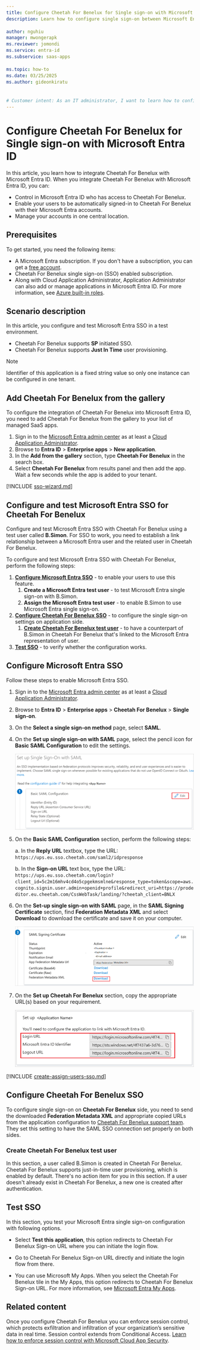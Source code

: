 ```yaml
---
title: Configure Cheetah For Benelux for Single sign-on with Microsoft Entra ID
description: Learn how to configure single sign-on between Microsoft Entra ID and Cheetah For Benelux.

author: nguhiu
manager: mwongerapk
ms.reviewer: jomondi
ms.service: entra-id
ms.subservice: saas-apps

ms.topic: how-to
ms.date: 03/25/2025
ms.author: gideonkiratu


# Customer intent: As an IT administrator, I want to learn how to configure single sign-on between Microsoft Entra ID and Cheetah For Benelux so that I can control who has access to Cheetah For Benelux, enable automatic sign-in with Microsoft Entra accounts, and manage my accounts in one central location.
---
```


# Configure Cheetah For Benelux for Single sign-on with Microsoft Entra ID

In this article,  you learn how to integrate Cheetah For Benelux with Microsoft Entra ID. When you integrate Cheetah For Benelux with Microsoft Entra ID, you can:

* Control in Microsoft Entra ID who has access to Cheetah For Benelux.
* Enable your users to be automatically signed-in to Cheetah For Benelux with their Microsoft Entra accounts.
* Manage your accounts in one central location.

## Prerequisites

To get started, you need the following items:

* A Microsoft Entra subscription. If you don't have a subscription, you can get a [free account](https://azure.microsoft.com/free/).
* Cheetah For Benelux single sign-on (SSO) enabled subscription.
* Along with Cloud Application Administrator, Application Administrator can also add or manage applications in Microsoft Entra ID.
For more information, see [Azure built-in roles](~/identity/role-based-access-control/permissions-reference.md).

## Scenario description

In this article,  you configure and test Microsoft Entra SSO in a test environment.

* Cheetah For Benelux supports **SP** initiated SSO.
* Cheetah For Benelux supports **Just In Time** user provisioning.

> [!NOTE]
> Identifier of this application is a fixed string value so only one instance can be configured in one tenant.

## Add Cheetah For Benelux from the gallery

To configure the integration of Cheetah For Benelux into Microsoft Entra ID, you need to add Cheetah For Benelux from the gallery to your list of managed SaaS apps.

1. Sign in to the [Microsoft Entra admin center](https://entra.microsoft.com) as at least a [Cloud Application Administrator](~/identity/role-based-access-control/permissions-reference.md#cloud-application-administrator).
1. Browse to **Entra ID** > **Enterprise apps** > **New application**.
1. In the **Add from the gallery** section, type **Cheetah For Benelux** in the search box.
1. Select **Cheetah For Benelux** from results panel and then add the app. Wait a few seconds while the app is added to your tenant.

 [!INCLUDE [sso-wizard.md](~/identity/saas-apps/includes/sso-wizard.md)]

<a name='configure-and-test-azure-ad-sso-for-cheetah-for-benelux'></a>

## Configure and test Microsoft Entra SSO for Cheetah For Benelux

Configure and test Microsoft Entra SSO with Cheetah For Benelux using a test user called **B.Simon**. For SSO to work, you need to establish a link relationship between a Microsoft Entra user and the related user in Cheetah For Benelux.

To configure and test Microsoft Entra SSO with Cheetah For Benelux, perform the following steps:

1. **[Configure Microsoft Entra SSO](#configure-azure-ad-sso)** - to enable your users to use this feature.
    1. **Create a Microsoft Entra test user** - to test Microsoft Entra single sign-on with B.Simon.
    1. **Assign the Microsoft Entra test user** - to enable B.Simon to use Microsoft Entra single sign-on.
1. **[Configure Cheetah For Benelux SSO](#configure-cheetah-for-benelux-sso)** - to configure the single sign-on settings on application side.
    1. **[Create Cheetah For Benelux test user](#create-cheetah-for-benelux-test-user)** - to have a counterpart of B.Simon in Cheetah For Benelux that's linked to the Microsoft Entra representation of user.
1. **[Test SSO](#test-sso)** - to verify whether the configuration works.

<a name='configure-azure-ad-sso'></a>

## Configure Microsoft Entra SSO

Follow these steps to enable Microsoft Entra SSO.

1. Sign in to the [Microsoft Entra admin center](https://entra.microsoft.com) as at least a [Cloud Application Administrator](~/identity/role-based-access-control/permissions-reference.md#cloud-application-administrator).
1. Browse to **Entra ID** > **Enterprise apps** > **Cheetah For Benelux** > **Single sign-on**.
1. On the **Select a single sign-on method** page, select **SAML**.
1. On the **Set up single sign-on with SAML** page, select the pencil icon for **Basic SAML Configuration** to edit the settings.

    ![Screenshot shows to edit Basic S A M L Configuration.](common/edit-urls.png "Basic Configuration")

1. On the **Basic SAML Configuration** section, perform the following steps:

    a. In the **Reply URL** textbox, type the URL:
    `https://ups.eu.sso.cheetah.com/saml2/idpresponse`

    b. In the **Sign-on URL** text box, type the URL:
    `https://ups.eu.sso.cheetah.com/login?client_id=5c2m16mhv4cd4o5cpgekmsmlne&response_type=token&scope=aws.cognito.signin.user.admin+openid+profile&redirect_uri=https://prodeditor.eu.cheetah.com/CssWebTask/landing/?cheetah_client=BNLX`

1. On the **Set-up single sign-on with SAML** page, in the **SAML Signing Certificate** section,  find **Federation Metadata XML** and select **Download** to download the certificate and save it on your computer.

    ![Screenshot shows the Certificate download link.](common/metadataxml.png "Certificate")

1. On the **Set up Cheetah For Benelux** section, copy the appropriate URL(s) based on your requirement.

	![Screenshot shows to copy configuration appropriate U R L.](common/copy-configuration-urls.png "Metadata")  

<a name='create-an-azure-ad-test-user'></a>

[!INCLUDE [create-assign-users-sso.md](~/identity/saas-apps/includes/create-assign-users-sso.md)]

## Configure Cheetah For Benelux SSO

To configure single sign-on on **Cheetah For Benelux** side, you need to send the downloaded **Federation Metadata XML** and appropriate copied URLs from the application configuration to [Cheetah For Benelux support team](mailto:support@cheetah.com). They set this setting to have the SAML SSO connection set properly on both sides.

### Create Cheetah For Benelux test user

In this section, a user called B.Simon is created in Cheetah For Benelux. Cheetah For Benelux supports just-in-time user provisioning, which is enabled by default. There's no action item for you in this section. If a user doesn't already exist in Cheetah For Benelux, a new one is created after authentication.

## Test SSO 

In this section, you test your Microsoft Entra single sign-on configuration with following options. 

* Select **Test this application**, this option redirects to Cheetah For Benelux Sign-on URL where you can initiate the login flow. 

* Go to Cheetah For Benelux Sign-on URL directly and initiate the login flow from there.

* You can use Microsoft My Apps. When you select the Cheetah For Benelux tile in the My Apps, this option redirects to Cheetah For Benelux Sign-on URL. For more information, see [Microsoft Entra My Apps](/azure/active-directory/manage-apps/end-user-experiences#azure-ad-my-apps).

## Related content

Once you configure Cheetah For Benelux you can enforce session control, which protects exfiltration and infiltration of your organization’s sensitive data in real time. Session control extends from Conditional Access. [Learn how to enforce session control with Microsoft Cloud App Security](/cloud-app-security/proxy-deployment-aad).
